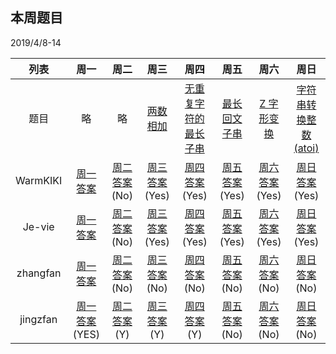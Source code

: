 ## 本周题目 
2019/4/8-14     

|列表|周一	    |周二	    |周三	    |周四	    |周五	    |周六	    |周日	    |
|:-:  |:-:        |:-:         |:-:         |:-:          |:-:         |:-:     |:-:         |
|题目 | 略|略|[两数相加](https://leetcode-cn.com/problems/add-two-numbers/)|[无重复字符的最长子串](https://leetcode-cn.com/problems/longest-substring-without-repeating-characters/)|[最长回文子串](https://leetcode-cn.com/problems/longest-palindromic-substring/)|[Z 字形变换](https://leetcode-cn.com/problems/zigzag-conversion/)|[字符串转换整数 (atoi)](https://leetcode-cn.com/problems/string-to-integer-atoi/)|
|WarmKIKI|  [周一答案](No)    |[周二答案]()(No)   |[周三答案](https://leetcode-cn.com/submissions/detail/16743851/)(Yes)|    [周四答案](https://leetcode-cn.com/problems/longest-substring-without-repeating-characters/submissions/)(Yes)    |[周五答案](https://leetcode-cn.com/submissions/detail/16906630/)(Yes)   |[周六答案](https://leetcode-cn.com/submissions/detail/16935562/)(Yes)   |[周日答案](https://leetcode-cn.com/submissions/detail/16948541/)(Yes)   |
|Je-vie|  [周一答案](No)    |[周二答案]()(No)   |[周三答案](https://leetcode-cn.com/submissions/detail/16664693/ )(Yes)|    [周四答案](https://leetcode-cn.com/submissions/detail/16767216/)(Yes)    |[周五答案](https://leetcode-cn.com/submissions/detail/16899830/)(Yes)   |[周六答案](https://leetcode-cn.com/submissions/detail/16955265/)(Yes)   |[周日答案](https://leetcode-cn.com/submissions/detail/16955591/)(Yes)   |      
|zhangfan|  [周一答案](No)    |[周二答案]()(No)   |[周三答案]()(No)|    [周四答案]()(No)    |[周五答案]()(No)   |[周六答案]()(No)   |[周日答案]()(No)   |
|jingzfan|  [周一答案](https://leetcode-cn.com/submissions/detail/14126920/)(YES)    |[周二答案](https://leetcode-cn.com/submissions/detail/15584171/)(Y)   |[周三答案](https://leetcode-cn.com/submissions/detail/16793353/)(Y)|    [周四答案](https://leetcode-cn.com/submissions/detail/15731466/)(Y)    |[周五答案]()(No)   |[周六答案]()(No)   |[周日答案]()(No)   |
